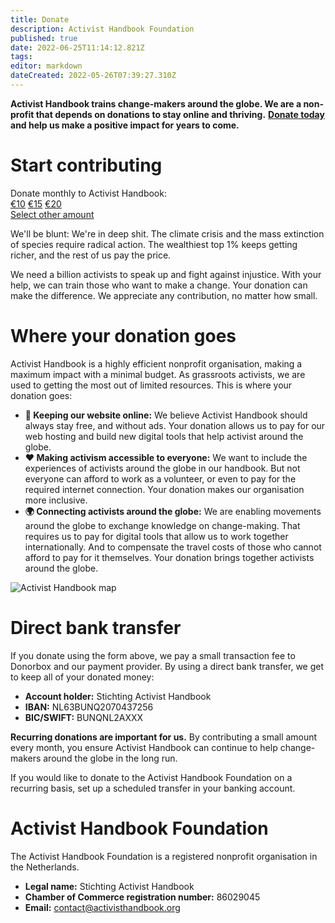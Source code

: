 ```yaml
---
title: Donate
description: Activist Handbook Foundation
published: true
date: 2022-06-25T11:14:12.821Z
tags: 
editor: markdown
dateCreated: 2022-05-26T07:39:27.310Z
---
```


**Activist Handbook trains change-makers around the globe. We are a non-profit that depends on donations to stay online and thriving.** [**Donate today**](https://donorbox.org/activisthandbook) **and help us make a positive impact for years to come.**

<div class="donations">
  <h1>Start contributing</h1>
  <div>Donate monthly to Activist Handbook:</div>
  <div class="flex">
    <a href="https://donorbox.org/activisthandbook?default_interval=m&amount=10">€10</a>
    <a href="https://donorbox.org/activisthandbook?default_interval=m&amount=15">€15</a>
    <a href="https://donorbox.org/activisthandbook?default_interval=m&amount=20">€20</a>
  </div>
  <a class="other" href="https://donorbox.org/activisthandbook">Select other amount</a>
</div>

We'll be blunt: We're in deep shit. The climate crisis and the mass extinction of species require radical action. The wealthiest top 1% keeps getting richer, and the rest of us pay the price. 

We need a billion activists to speak up and fight against injustice. With your help, we can train those who want to make a change. Your donation can make the difference. We appreciate any contribution, no matter how small.

# Where your donation goes

Activist Handbook is a highly efficient nonprofit organisation, making a maximum impact with a minimal budget. As grassroots activists, we are used to getting the most out of limited resources. This is where your donation goes:

-   **🔗 Keeping our website online:** We believe Activist Handbook should always stay free, and without ads. Your donation allows us to pay for our web hosting and build new digital tools that help activist around the globe.
-   **❤️ Making activism accessible to everyone:** We want to include the experiences of activists around the globe in our handbook. But not everyone can afford to work as a volunteer, or even to pay for the required internet connection. Your donation makes our organisation more inclusive.
-   **🌍 Connecting activists around the globe:** We are enabling movements around the globe to exchange knowledge on change-making. That requires us to pay for digital tools that allow us to work together internationally. And to compensate the travel costs of those who cannot afford to pay for it themselves. Your donation brings together activists around the globe.

![Activist Handbook map](/map.png)

# Direct bank transfer
If you donate using the form above, we pay a small transaction fee to Donorbox and our payment provider. By using a direct bank transfer, we get to keep all of your donated money:

-   **Account holder:** Stichting Activist Handbook
-   **IBAN:** NL63BUNQ2070437256
-   **BIC/SWIFT:** BUNQNL2AXXX

**Recurring donations are important for us.** By contributing a small amount every month, you ensure Activist Handbook can continue to help change-makers around the globe in the long run.

If you would like to donate to the Activist Handbook Foundation on a recurring basis, set up a scheduled transfer in your banking account. 

# Activist Handbook Foundation

The Activist Handbook Foundation is a registered nonprofit organisation in the Netherlands.

-   **Legal name:** Stichting Activist Handbook
-   **Chamber of Commerce registration number:** 86029045
-   **Email:** contact@activisthandbook.org